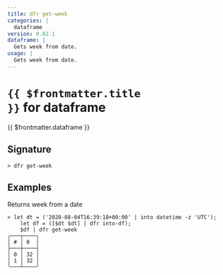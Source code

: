 ```yaml
---
title: dfr get-week
categories: |
  dataframe
version: 0.82.1
dataframe: |
  Gets week from date.
usage: |
  Gets week from date.
---
```


# <code>{{ $frontmatter.title }}</code> for dataframe

<div class='command-title'>{{ $frontmatter.dataframe }}</div>

## Signature

```> dfr get-week ```

## Examples

Returns week from a date
```shell
> let dt = ('2020-08-04T16:39:18+00:00' | into datetime -z 'UTC');
    let df = ([$dt $dt] | dfr into-df);
    $df | dfr get-week
╭───┬────╮
│ # │ 0  │
├───┼────┤
│ 0 │ 32 │
│ 1 │ 32 │
╰───┴────╯

```

